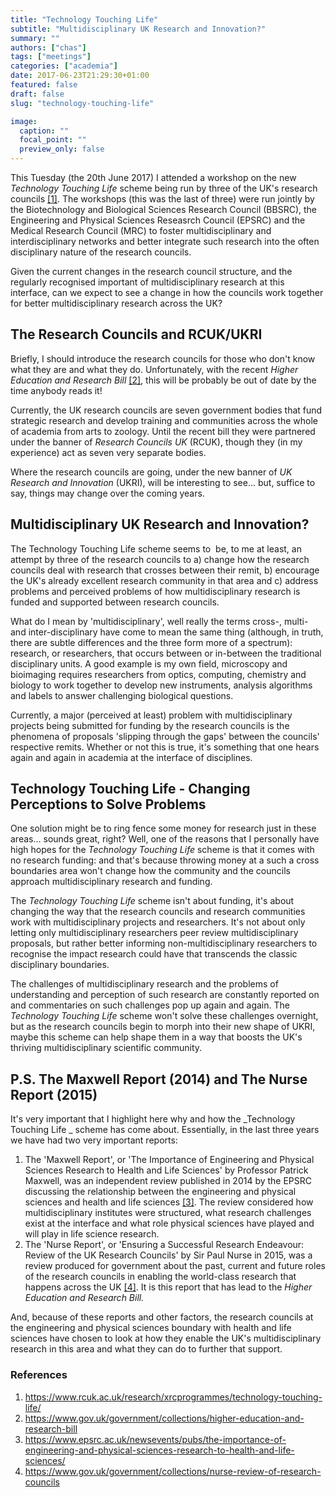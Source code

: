 ```yaml
---
title: "Technology Touching Life"
subtitle: "Multidisciplinary UK Research and Innovation?"
summary: ""
authors: ["chas"]
tags: ["meetings"]
categories: ["academia"]
date: 2017-06-23T21:29:30+01:00
featured: false
draft: false
slug: "technology-touching-life"

image:
  caption: ""
  focal_point: ""
  preview_only: false
---
```

This Tuesday (the 20th June 2017) I attended a workshop on the new _Technology Touching Life_ scheme being run by three of the UK's research councils <a href="#ttl">[1]</a>. The workshops (this was the last of three) were run jointly by the Biotechnology and Biological Sciences Research Council (BBSRC), the Engineering and Physical Sciences Reseasrch Council (EPSRC) and the Medical Research Council (MRC) to foster multidisciplinary and interdisciplinary networks and better integrate such research into the often disciplinary nature of the research councils.

Given the current changes in the research council structure, and the regularly recognised important of multidisciplinary research at this interface, can we expect to see a change in how the councils work together for better multidisciplinary research across the UK?

<!--more-->

## The Research Councils and RCUK/UKRI

Briefly, I should introduce the research councils for those who don't know what they are and what they do. Unfortunately, with the recent _Higher Education and Research Bill_ <a href="#herb">[2]</a>, this will be probably be out of date by the time anybody reads it!

Currently, the UK research councils are seven government bodies that fund strategic research and develop training and communities across the whole of academia from arts to zoology. Until the recent bill they were partnered under the banner of _Research Councils UK_ (RCUK), though they (in my experience) act as seven very separate bodies.

Where the research councils are going, under the new banner of _UK Research and Innovation_ (UKRI), will be interesting to see... but, suffice to say, things may change over the coming years.

## Multidisciplinary UK Research and Innovation?

The Technology Touching Life scheme seems to  be, to me at least, an attempt by three of the research councils to a) change how the research councils deal with research that crosses between their remit, b) encourage the UK's already excellent research community in that area and c) address problems and perceived problems of how multidisciplinary research is funded and supported between research councils.

What do I mean by 'multidisciplinary', well really the terms cross-, multi- and inter-disciplinary have come to mean the same thing (although, in truth, there are subtle differences and the three form more of a spectrum): research, or researchers, that occurs between or in-between the traditional disciplinary units. A good example is my own field, microscopy and bioimaging requires researchers from optics, computing, chemistry and biology to work together to develop new instruments, analysis algorithms and labels to answer challenging biological questions.

Currently, a major (perceived at least) problem with multidisciplinary projects being submitted for funding by the research councils is the phenomena of proposals 'slipping through the gaps' between the councils' respective remits. Whether or not this is true, it's something that one hears again and again in academia at the interface of disciplines.

## Technology Touching Life - Changing Perceptions to Solve Problems

One solution might be to ring fence some money for research just in these areas... sounds great, right? Well, one of the reasons that I personally have high hopes for the _Technology Touching Life_ scheme is that it comes with no research funding: and that's because throwing money at a such a cross boundaries area won't change how the community and the councils approach multidisciplinary research and funding.

The _Technology Touching Life_ scheme isn't about funding, it's about changing the way that the research councils and research communities work with multidisciplinary projects and researchers. It's not about only letting only multidisciplinary researchers peer review multidisciplinary proposals, but rather better informing non-multidisciplinary researchers to recognise the impact research could have that transcends the classic disciplinary boundaries.

The challenges of multidisciplinary research and the problems of understanding and perception of such research are constantly reported on and commentaries on such challenges pop up again and again. The _Technology Touching Life_ scheme won't solve these challenges overnight, but as the research councils begin to morph into their new shape of UKRI, maybe this scheme can help shape them in a way that boosts the UK's thriving multidisciplinary scientific community.

## P.S. The Maxwell Report (2014) and The Nurse Report (2015)

It's very important that I highlight here why and how the _Technology Touching Life _ scheme has come about. Essentially, in the last three years we have had two very important reports:

  1. The 'Maxwell Report', or 'The Importance of Engineering and Physical Sciences Research to Health and Life Sciences' by Professor Patrick Maxwell, was an independent review published in 2014 by the EPSRC discussing the relationship between the engineering and physical sciences and health and life sciences <a href="#M2014">[3]</a>. The review considered how multidisciplinary institutes were structured, what research challenges exist at the interface and what role physical sciences have played and will play in life science research.
  2. The 'Nurse Report', or 'Ensuring a Successful Research Endeavour: Review of the UK Research Councils' by Sir Paul Nurse in 2015, was a review produced for government about the past, current and future roles of the research councils in enabling the world-class research that happens across the UK <a href="#N2015">[4]</a>. It is this report that has lead to the _Higher Education and Research Bill._

And, because of these reports and other factors, the research councils at the engineering and physical sciences boundary with health and life sciences have chosen to look at how they enable the UK's multidisciplinary research in this area and what they can do to further that support.

### References

<ol>
  <li id="ttl"><a href="https://www.rcuk.ac.uk/research/xrcprogrammes/technology-touching-life/" target="_blank">https://www.rcuk.ac.uk/research/xrcprogrammes/technology-touching-life/</a></li>
  <li id="herb"><a href="https://www.gov.uk/government/collections/higher-education-and-research-bill" target="_blank">https://www.gov.uk/government/collections/higher-education-and-research-bill</a></li>
  <li id="M2014"><a href="https://www.epsrc.ac.uk/newsevents/pubs/the-importance-of-engineering-and-physical-sciences-research-to-health-and-life-sciences/" target="_blank">https://www.epsrc.ac.uk/newsevents/pubs/the-importance-of-engineering-and-physical-sciences-research-to-health-and-life-sciences/</a></li>
  <li id="N2015"><a href="https://www.gov.uk/government/collections/nurse-review-of-research-councils" target="_blank">https://www.gov.uk/government/collections/nurse-review-of-research-councils</a></li>
</ol>
